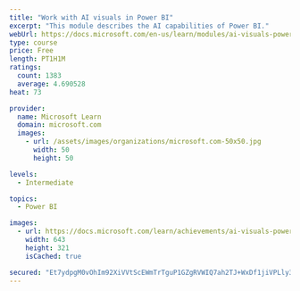 ```yaml
---
title: "Work with AI visuals in Power BI"
excerpt: "This module describes the AI capabilities of Power BI."
webUrl: https://docs.microsoft.com/en-us/learn/modules/ai-visuals-power-bi/
type: course
price: Free
length: PT1H1M
ratings:
  count: 1383
  average: 4.690528
heat: 73

provider:
  name: Microsoft Learn
  domain: microsoft.com
  images:
    - url: /assets/images/organizations/microsoft.com-50x50.jpg
      width: 50
      height: 50

levels:
  - Intermediate

topics:
  - Power BI

images:
  - url: https://docs.microsoft.com/learn/achievements/ai-visuals-power-bi-social.png
    width: 643
    height: 321
    isCached: true

secured: "Et7ydpgM0vOhIm92XiVVtScEWmTrTguP1GZgRVWIQ7ah2TJ+WxDf1jiVPLly3OAeaDQmiFM5nu1FD2qEyyjgWhETfVcsXOnHNmRY8r43u9Uf+H+ZNIwVPAxmO2unk5HTLPOxhNuByhL6TeOcrWHIhwvypiz4lv4aMQPV7+itujA0Byc1SMZIsMeqGECyXXkJ9SX41ifRgYkjEiBX7VnZtKKVH4QxhexzMsGp8zBeuwsgHjpHaVpEOJNltyGh/qO64lK6mTmMn2J5wB+TwTOUoJbhsHE1cgMptwuViUO4XEgILtGZnGF3LkcBLElHUA1qVKnAdl5Yef2OOQIiDShdBzDqglnDbhF88leG2KcQ9sFM8zKQ4kLnQ4CgQ5p1NhzUjFWGn/Xu9aBE/CPLD++hnriblJSKT1+9haPbtKwhJqk=;MurwEvuNUH8N6e5swPkGng=="
---
```


